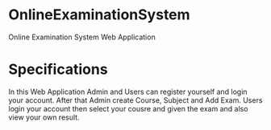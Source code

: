 # OnlineExaminationSystem
Online Examination System Web Application
# Specifications
In this Web Application Admin and Users can register yourself and login your account.
After that Admin create Course, Subject and Add Exam.
Users login your account then select your cousre and given the exam and also view your own result.

